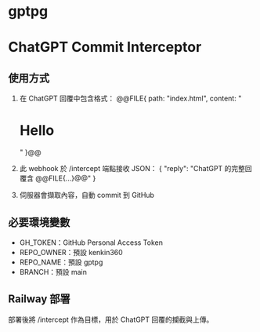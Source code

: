 # gptpg

# ChatGPT Commit Interceptor

## 使用方式

1. 在 ChatGPT 回覆中包含格式：
   @@FILE{ path: "index.html", content: "<h1>Hello</h1>" }@@

2. 此 webhook 於 /intercept 端點接收 JSON：
   { "reply": "ChatGPT 的完整回覆含 @@FILE{...}@@" }

3. 伺服器會擷取內容，自動 commit 到 GitHub

## 必要環境變數

- GH_TOKEN：GitHub Personal Access Token
- REPO_OWNER：預設 kenkin360
- REPO_NAME：預設 gptpg
- BRANCH：預設 main

## Railway 部署

部署後將 /intercept 作為目標，用於 ChatGPT 回覆的攔截與上傳。
